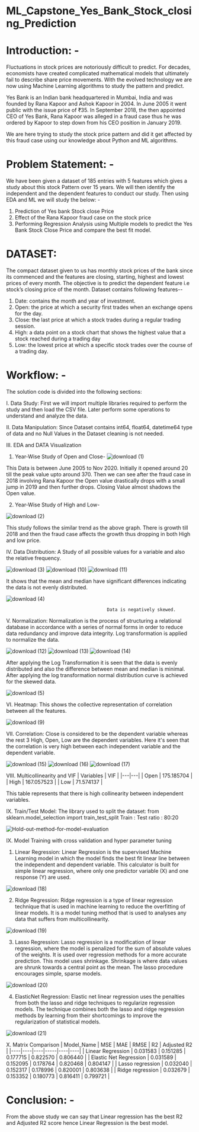 # ML_Capstone_Yes_Bank_Stock_closing_Prediction

# Introduction: - 

Fluctuations in stock prices are notoriously difficult to predict. For decades, economists have created complicated mathematical models that ultimately fail to describe share price movements. With the evolved technology we are now using Machine Learning algorithms to study the pattern and predict.

Yes Bank is an Indian bank headquartered in Mumbai, India and was founded by Rana Kapoor and Ashok Kapoor in 2004. In June 2005 it went public with the issue price of ₹35.  In September 2018, the then appointed CEO of Yes Bank, Rana Kapoor was alleged in a fraud case thus he was ordered by Kapoor to step down from his CEO position in January 2019. 
		   
We are here trying to study the stock price pattern and did it get affected by this fraud case using our knowledge about Python and ML algorithms.

# Problem Statement: -

We have been given a dataset of 185 entries with 5 features which gives a study about this stock Pattern over 15 years. We will then identify the independent and the dependent features to conduct our study. Then using EDA and ML we will study the below: -

1. Prediction of Yes bank Stock close Price
2. Effect of the Rana Kapoor fraud case on the stock price
3. Performing Regression Analysis using Multiple models to predict the Yes Bank Stock Close Price and compare the best fit model.

# DATASET:

The compact dataset given to us has monthly stock prices of the bank since its commenced and the features are closing, starting, highest and lowest prices of every month. The objective is to predict the dependent feature i.e stock’s closing price of the month.
Dataset contains following features--

1. Date: contains the month and year of investment. 
2. Open: the price at which a security first trades when an exchange opens for the day.
3. Close: the last price at which a stock trades during a regular trading session.
4. High: a data point on a stock chart that shows the highest value that a stock reached during a trading day
5. Low:  the lowest price at which a specific stock trades over the course of a trading day.

# Workflow: -

The solution code is divided into the following sections:

I. Data Study: First we will import multiple libraries required to perform the study and then load the CSV file. Later perform some operations to understand and analyze the data.

II. Data Manipulation: Since Dataset contains int64, float64, datetime64 type of data and no Null Values in the Dataset cleaning is not needed.

III. EDA and DATA Visualization 

1. Year-Wise Study of Open and Close-
![download (1)](https://user-images.githubusercontent.com/110467640/198999293-21c580f3-e603-444d-b91b-c3265ec7a074.png)

This Data is between June 2005 to Nov 2020. Initially it opened around 20 till the peak value upto around 370. Then we can see after the fraud case in 2018 involving Rana Kapoor the Open value drastically drops with a small jump in 2019 and then further drops. Closing Value almost shadows the Open value.

2. Year-Wise Study of High and Low- 

![download (2)](https://user-images.githubusercontent.com/110467640/198999364-a174d868-fb33-42f2-b8f6-391bb8187bd1.png)

This study follows the similar trend as the above graph. There is growth till 2018 and then the fraud case affects the growth thus dropping in both High and low price.

IV. Data Distribution: A Study of all possible values for a variable and also the relative frequency. 

![download (3)](https://user-images.githubusercontent.com/110467640/198999441-d5aff457-a7ca-43c4-b342-b1b3b26cb32f.png)
![download (10)](https://user-images.githubusercontent.com/110467640/198999776-5657c355-fa74-47ce-b673-48cb0aa88bd0.png)
![download (11)](https://user-images.githubusercontent.com/110467640/198999809-82b08c23-231a-4c4f-a95c-1397ba682ad5.png)

It shows that the mean and median have significant differences indicating the data is not evenly distributed. 

![download (4)](https://user-images.githubusercontent.com/110467640/198999615-cfab9147-5941-4cf1-b96c-c89407614570.png)

                                          Data is negatively skewed.



V. Normalization: Normalization is the process of structuring a relational database in accordance with a series of normal forms in order to reduce data redundancy and improve data integrity. Log transformation is applied to normalize the data. 

![download (12)](https://user-images.githubusercontent.com/110467640/199000751-dd1b00f5-0b07-47b7-b234-2966444eedc8.png)
![download (13)](https://user-images.githubusercontent.com/110467640/199000759-7ea73ea2-e4e2-45e3-99ef-07b1c291f80b.png)
![download (14)](https://user-images.githubusercontent.com/110467640/199000765-afa416dc-3c95-4c71-b598-ae8b950a557d.png)

After applying the Log Transformation it is seen that the data is evenly distributed and also the difference between mean and median is minimal. After applying the log transformation normal distribution curve is achieved for the skewed data.
 
 ![download (5)](https://user-images.githubusercontent.com/110467640/199001051-380efe68-3eae-4bad-9440-8f15f7a07692.png)
 
VI. Heatmap: This shows the collective representation of correlation between all the features.

![download (9)](https://user-images.githubusercontent.com/110467640/199001124-165c9878-a7d9-49b1-9ca1-8a37b26c7d06.png)

VII. Correlation: Close is considered to be the dependent variable whereas the rest 3  High, Open, Low are the dependent variables. Here it's seen that the correlation is very high between each independent variable and the dependent variable.

![download (15)](https://user-images.githubusercontent.com/110467640/199001369-3881852c-9e28-40f6-ab62-6da2c248c615.png)
![download (16)](https://user-images.githubusercontent.com/110467640/199001387-0a55ae0a-b6ba-454b-a27f-d0ee8990bef2.png)
![download (17)](https://user-images.githubusercontent.com/110467640/199001399-869286e9-27e2-4c29-bfb1-75c2fe583f40.png)

VIII. Multicollinearity and VIF
| Variables | VIF |
|---|---|
| Open | 175.185704 |
| High | 167.057523 |
| Low | 71.574137 |

This table represents that there is high collinearity between independent variables.

IX. Train/Test Model: The library used to split the dataset: from sklearn.model_selection import train_test_split
 Train : Test ratio : 80:20
 
![Hold-out-method-for-model-evaluation](https://user-images.githubusercontent.com/110467640/199001450-abba9e3c-e7ae-4bf9-a6e7-5a6e4c5d60a3.png)

IX. Model Training with cross validation and hyper parameter tuning

1. Linear Regression: Linear Regression is the supervised Machine Learning model in which the model finds the best fit linear line between the independent and dependent variable. This calculator is built for simple linear regression, where only one predictor variable (X) and one response (Y) are used.

![download (18)](https://user-images.githubusercontent.com/110467640/199001814-093bb3e7-9ab6-46b9-8a14-0c8d6565a2db.png)

2. Ridge Regression: Ridge regression is a type of linear regression technique that is used in machine learning to reduce the overfitting of linear models. It is a model tuning method that is used to analyses any data that suffers from multicollinearity.

![download (19)](https://user-images.githubusercontent.com/110467640/199001877-54524e32-0c70-4eb8-8468-ba01adbaf309.png)

3. Lasso Regression: Lasso regression is a modification of linear regression, where the model is penalized for the sum of absolute values of the weights. It is used over regression methods for a more accurate prediction. This model uses shrinkage. Shrinkage is where data values are shrunk towards a central point as the mean. The lasso procedure encourages simple, sparse models.

![download (20)](https://user-images.githubusercontent.com/110467640/199001924-3880ff39-df97-4c4a-84c6-2b21ba9b45a5.png)

4. ElasticNet Regression: Elastic net linear regression uses the penalties from both the lasso and ridge techniques to regularize regression models. The technique combines both the lasso and ridge regression methods by learning from their shortcomings to improve the regularization of statistical models.

![download (21)](https://user-images.githubusercontent.com/110467640/199002057-c6b0d0fa-8513-4a75-a731-51dc550bc19c.png)

X. Matrix Comparison
| Model_Name | MSE | MAE | RMSE | R2 | Adjusted R2 |
|----|----|----|-----|----|----|
| Linear Regression | 0.031583 | 0.151285 | 0.177715 | 0.822570 | 0.806440 |
| Elastic Net Regression | 0.031589 | 0.152095 | 0.178764 | 0.820468 | 0.804147 |
| Lasso regression | 0.032040 | 0.152317 | 0.178996 | 0.820001 | 0.803638 |
| Ridge regression | 0.032679 | 0.153352 | 0.180773 | 0.816411 | 0.799721 |

# Conclusion: -

From the above study we can say that Linear regression has the best R2 and Adjusted R2 score hence Linear Regression is the best model.
